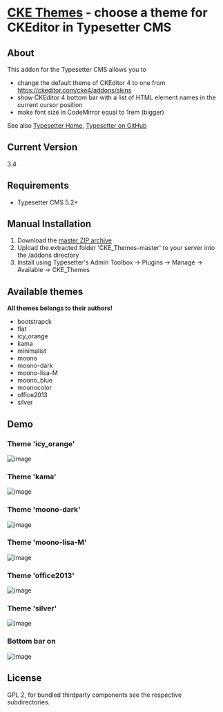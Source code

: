 # [CKE Themes](https://github.com/mahotilo/CKE_Themes) - choose a theme for CKEditor in Typesetter CMS

## About
This addon for the Typesetter CMS allows you to
* change the default theme of CKEditor 4 to one from https://ckeditor.com/cke4/addons/skins
* show CKEditor 4 bottom bar with a list of HTML element names in the current cursor position
* make font size in CodeMirror equal to 1rem (bigger)

See also [Typesetter Home](http://www.typesettercms.com), [Typesetter on GitHub](https://github.com/Typesetter/Typesetter)


## Current Version 
3.4


## Requirements
* Typesetter CMS 5.2+


## Manual Installation
1. Download the [master ZIP archive](https://github.com/mahotilo/CKE_Themes/archive/master.zip)
2. Upload the extracted folder 'CKE_Themes-master' to your server into the /addons directory
3. Install using Typesetter's Admin Toolbox &rarr; Plugins &rarr; Manage &rarr; Available &rarr; CKE_Themes


## Available themes
**All themes belongs to their authors!**

* bootstrapck
* flat
* icy_orange
* kama
* minimalist
* moono
* moono-dark
* moono-lisa-M
* moono_blue
* moonocolor
* office2013
* silver


## Demo
### Theme 'icy_orange'
![image](demo/icy_orange.png)

### Theme 'kama'
![image](demo/kama.png)

### Theme 'moono-dark'
![image](demo/moono-dark.png)

### Theme 'moono-lisa-M'
![image](demo/moono-lisa-M.png)

### Theme 'office2013'
![image](demo/office2013.png)

### Theme 'silver'
![image](demo/silver.png)

### Bottom bar on
![image](demo/bottom_bar.png)

## License
GPL 2, for bundled thirdparty components see the respective subdirectories.
